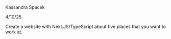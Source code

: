 Kassandra Spacek

4/10/25

Create a website with Next.JS/TypeScript about five places that you want to work at.